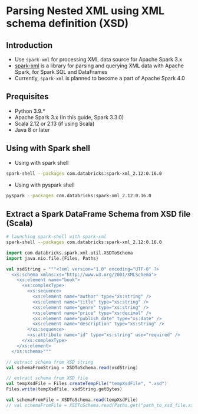 # Parsing Nested XML using XML schema definition (XSD)
## Introduction
- Use `spark-xml` for processing XML data source for Apache Spark 3.x
- [spark-xml](https://github.com/databricks/spark-xml/tree/master) is a library for parsing and querying XML data with Apache Spark, for Spark SQL and DataFrames
- Currently, `spark-xml` is planned to become a part of Apache Spark 4.0

## Prequisites
- Python 3.9.*
- Apache Spark 3.x (In this guide, Spark 3.3.0)
- Scala 2.12 or 2.13 (if using Scala)
- Java 8 or later

## Using with Spark shell
- Using with spark shell 
```bash
spark-shell --packages com.databricks:spark-xml_2.12:0.16.0 
```
- Using with pyspark shell
```bash
pyspark --packages com.databricks:spark-xml_2.12:0.16.0
```

## Extract a Spark DataFrame Schema from XSD file (Scala)
```bash
# launching spark-shell with spark-xml
spark-shell --packages com.databricks:spark-xml_2.12:0.16.0 
```

```scala
import com.databricks.spark.xml.util.XSDToSchema
import java.nio.file.{Files, Paths}

val xsdString = """<?xml version="1.0" encoding="UTF-8" ?>
  <xs:schema xmlns:xs="http://www.w3.org/2001/XMLSchema">
    <xs:element name="book">
      <xs:complexType>
        <xs:sequence>
          <xs:element name="author" type="xs:string" />
          <xs:element name="title" type="xs:string" />
          <xs:element name="genre" type="xs:string" />
          <xs:element name="price" type="xs:decimal" />
          <xs:element name="publish_date" type="xs:date" />
          <xs:element name="description" type="xs:string" />
        </xs:sequence>
        <xs:attribute name="id" type="xs:string" use="required" />
      </xs:complexType>
    </xs:element>
  </xs:schema>"""

// extract schema from XSD string
val schemaFromString = XSDToSchema.read(xsdString)

// extract schema from XSD file
val tempXsdFile = Files.createTempFile("tempXsdFile", ".xsd")
Files.write(tempXsdFile, xsdString.getBytes)

val schemaFromFile = XSDToSchema.read(tempXsdFile)
// val schemaFromFile = XSDToSchema.read(Paths.get("path_to_xsd_file.xsd"))
```

